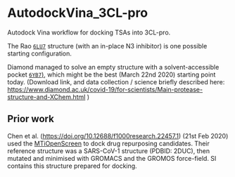 # AutodockVina_3CL-pro
Autodock Vina workflow for docking TSAs into 3CL-pro. 

The Rao [`6LU7`](https://www.rcsb.org/structure/6lu7) structure (with an in-place N3 inhibitor) is one possible starting configuration. 

Diamond managed to solve an empty structure with a solvent-accessible pocket [`6YB7`)](https://www.rcsb.org/structure/6yb7), which might be the best (March 22nd 2020) starting point today. (Download link, and data collection / science briefly described here: https://www.diamond.ac.uk/covid-19/for-scientists/Main-protease-structure-and-XChem.html )


## Prior work

Chen et al. (https://doi.org/10.12688/f1000research.22457.1) (21st Feb 2020) used the [MTiOpenScreen](https://bioserv.rpbs.univ-paris-diderot.fr/services/MTiOpenScreen/) to dock drug repurposing candidates. Their reference structure was a SARS-CoV-1 structure (PDBID: 2DUC), then mutated and minimised with GROMACS and the GROMOS force-field. SI contains this structure prepared for docking.

